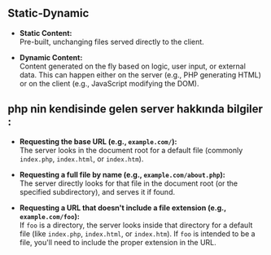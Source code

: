 
## Static-Dynamic 
- **Static Content:**  
    Pre-built, unchanging files served directly to the client.
    
- **Dynamic Content:**  
    Content generated on the fly based on logic, user input, or external data. This can happen either on the server (e.g., PHP generating HTML) or on the client (e.g., JavaScript modifying the DOM).

## php nin kendisinde gelen server hakkında bilgiler : 

- **Requesting the base URL (e.g., `example.com/`):**  
    The server looks in the document root for a default file (commonly `index.php`, `index.html`, or `index.htm`).
    
- **Requesting a full file by name (e.g., `example.com/about.php`):**  
    The server directly looks for that file in the document root (or the specified subdirectory), and serves it if found.
    
- **Requesting a URL that doesn't include a file extension (e.g., `example.com/foo`):**  
    If `foo` is a directory, the server looks inside that directory for a default file (like `index.php`, `index.html`, or `index.htm`). If `foo` is intended to be a file, you'll need to include the proper extension in the URL.